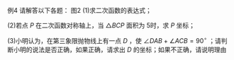 例4 请解答以下各题： 图2
(1)求二次函数的表达式；

(2)若点 $P$ 在二次函数对称轴上，当 $\triangle B C P$ 面积为 5时，求 $P$ 坐标；

(3)小明认为，在第三象限抛物线上有一点 $D$ ，使 $\angle D A B + \angle A C B = 9 0 ^ { \circ }$ ；请判断小明的说法是否正确，如果正确，请求出 $D$ 的坐标；如果不正确，请说明理由
